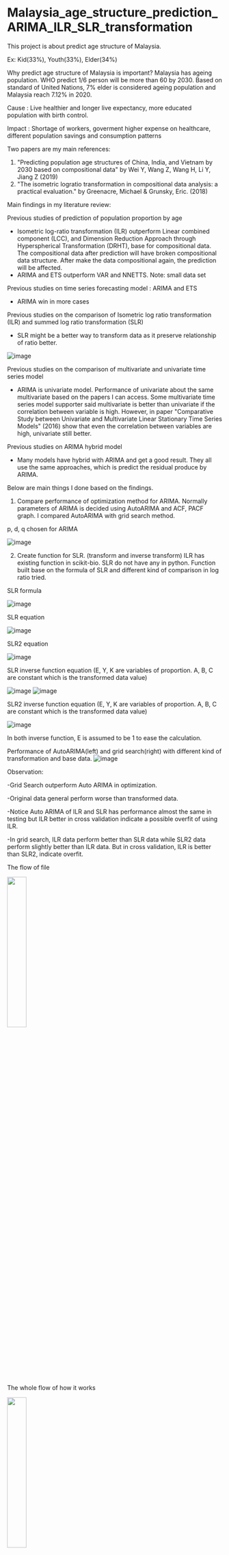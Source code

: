 # Malaysia_age_structure_prediction_ARIMA_ILR_SLR_transformation

This project is about predict age structure of Malaysia. 

Ex: Kid(33%), Youth(33%), Elder(34%)

Why predict age structure of Malaysia is important? Malaysia has ageing population. WHO predict 1/6 person will be more than 60 by 2030. Based on standard of United Nations, 7% elder is considered ageing population and Malaysia reach 7.12% in 2020.

Cause : Live healthier and longer live expectancy, more educated population with birth control.

Impact : Shortage of workers, goverment higher expense on healthcare, different population savings and consumption patterns

Two papers are my main references:
1) "Predicting population age structures of China, India, and Vietnam by 2030 based on compositional data" by Wei Y, Wang Z, Wang H, Li Y, Jiang Z (2019)
2) "The isometric logratio transformation in compositional data analysis: a practical evaluation." by Greenacre, Michael & Grunsky, Eric. (2018)

Main findings in my literature review:

Previous studies of prediction of population proportion by age 
- Isometric log-ratio transformation (ILR) outperform Linear combined component (LCC), and Dimension Reduction Approach through Hyperspherical Transformation (DRHT), base for compositional  data. The compositional data after prediction will have broken compositional data structure. After make the data compositional again, the prediction will be affected.
- ARIMA and ETS outperform VAR and NNETTS. Note: small data set

Previous studies on time series forecasting model : ARIMA and ETS
- ARIMA win in more cases

Previous studies on the comparison of Isometric log ratio transformation (ILR) and summed log ratio transformation (SLR)
- SLR might be a better way to transform data as it preserve relationship of ratio better.

![image](https://user-images.githubusercontent.com/124423169/216757173-f6227841-0970-4ade-82dd-137fff7f427c.png)

Previous studies on the comparison of multivariate and univariate time series model
- ARIMA is univariate model. Performance of univariate about the same multivariate based on the papers I can access. Some multivariate time series model supporter said multivariate is better than univariate if the correlation between variable is high. However, in paper "Comparative Study between Univariate and Multivariate Linear Stationary Time Series Models" (2016) show that even the correlation between variables are high, univariate still better. 

Previous studies on ARIMA hybrid model
- Many models have hybrid with ARIMA and get a good result. They all use the same approaches, which is predict the residual produce by ARIMA. 

Below are main things I done based on the findings.

1) Compare performance of optimization method for ARIMA.
Normally parameters of ARIMA is decided using AutoARIMA and ACF, PACF graph. I compared AutoARIMA with grid search method.

p, d, q chosen for ARIMA

![image](https://user-images.githubusercontent.com/124423169/216759176-9913575a-f79b-407c-9b93-50f82157ff31.png)


2) Create function for SLR. (transform and inverse transform)
ILR has existing function in scikit-bio. SLR do not have any in python. Function built base on the formula of SLR and different kind of comparison in log ratio tried.


SLR formula

![image](https://user-images.githubusercontent.com/124423169/216758160-cdb9a1bb-f211-4338-b7b0-4be365c9dc81.png)


SLR equation 

![image](https://user-images.githubusercontent.com/124423169/216758199-9cf2b3ad-a460-4f2d-a2fe-c9866364cdc7.png)


SLR2 equation

![image](https://user-images.githubusercontent.com/124423169/216758234-123ccdca-5279-4432-9698-017c112ec63e.png)


SLR inverse function equation (E, Y, K are variables of proportion. A, B, C are constant which is the transformed data value)

![image](https://user-images.githubusercontent.com/124423169/216758289-bef5c39b-493a-4bfa-a44c-ebd075c71b1e.png)
![image](https://user-images.githubusercontent.com/124423169/216758300-16adef54-6019-45e9-b211-60c07fcd8e5f.png)


SLR2 inverse function equation (E, Y, K are variables of proportion. A, B, C are constant which is the transformed data value)

![image](https://user-images.githubusercontent.com/124423169/216758330-207c11c8-a38d-43a7-8457-efa5b4ccbc09.png)


In both inverse function, E is assumed to be 1 to ease the calculation.


Performance of AutoARIMA(left) and grid search(right) with different kind of transformation and base data.
![image](https://user-images.githubusercontent.com/124423169/216758515-411d0286-b5d0-4987-ad6f-c4e35909a685.png)

Observation:

-Grid Search outperform Auto ARIMA in optimization. 

-Original data general perform worse than transformed data.

-Notice Auto ARIMA of ILR and SLR has performance almost the same in testing but ILR better in cross validation indicate a possible overfit of using ILR.

-In grid search, ILR data perform better than SLR data while SLR2 data perform slightly better than ILR data. But in cross validation, ILR is better than SLR2, indicate overfit.



The flow of file

<img src="https://user-images.githubusercontent.com/124423169/216753836-38657a64-57fa-4389-bc54-678b89745581.png" width="30%" height="30%">


The whole flow of how it works

<img src="https://user-images.githubusercontent.com/124423169/216754299-61c71ce6-e0de-4667-b1fa-2a24fbf85203.png" width="30%" height="30%">


All the data used

<img src="https://user-images.githubusercontent.com/124423169/216754811-c5048ef9-ff3a-4fbf-92ff-8b99ec95dc74.png" width="30%" height="30%">


Flow of ARIMA

<img src="https://user-images.githubusercontent.com/124423169/216754689-7370629c-6c32-4b66-a4a9-c2e7e2da94c1.png" width="30%" height="30%">


Flow of XGBoost with ARIMA

<img src="https://user-images.githubusercontent.com/124423169/216754769-65f43340-8205-472c-ab07-c4b0a1e9a654.png" width="30%" height="30%">
